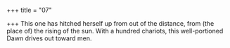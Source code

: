 +++
title = "07"

+++
This one has hitched herself up from out of the distance, from (the place  of) the rising of the sun.
With a hundred chariots, this well-portioned Dawn drives out
toward men.